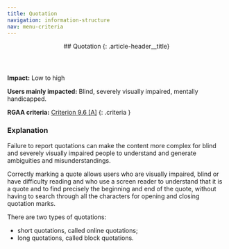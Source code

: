 ```yaml
---
title: Quotation
navigation: information-structure
nav: menu-criteria
---
```


<header>
## Quotation
{: .article-header__title}
</header>

**Impact:** Low to high

**Users mainly impacted:** Blind, severely visually impaired, mentally handicapped.

**RGAA criteria:** [Criterion 9.6 [A]](http://disic.github.io/rgaa_referentiel_en/criteria.html#crit-9-6)
{: .criteria }

### Explanation

Failure to report quotations can make the content more complex for blind and severely visually impaired people to understand and generate ambiguities and misunderstandings.

Correctly marking a quote allows users who are visually impaired, blind or have difficulty reading and who use a screen reader to understand that it is a quote and to find precisely the beginning and end of the quote, without having to search through all the characters for opening and closing quotation marks.

There are two types of quotations:

* short quotations, called online quotations;
* long quotations, called block quotations.

